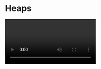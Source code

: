 # Heaps

<video src="https://youtu.be/0wPlzMU-k00?feature=shared"/>



## max Heap

<a href="https://www.geeksforgeeks.org/difference-between-min-heap-and-max-heap/?ref=gcse">max Heap</a>

<table>
<tr>
<td width="300">
    <deflist>
    <def title="Structure Property">
    a heap is a <a href="https://www.geeksforgeeks.org/complete-binary-tree/"><i>complete binary tree</i></a>
    </def>
    <def title="Heap-Order Property">
    <procedure>
    <p>for every node <code>x</code></p>
    <step>key parent <code-block lang="tex">x &ge; key\ x</code-block></step>
    <step>except the root, which has no parent</step>
    </procedure>
    </def>
    </deflist>
    <deflist>
    <def title="Height of a Heap">
    <code-block lang="tex"> n &ge; 2^h \Rightarrow log\ n &ge; log\ 2^h \Rightarrow log\ n &ge; 
h</code-block><br/>
    </def>
    </deflist>
</td>
<td>
    <img src="https://media.geeksforgeeks.org/wp-content/uploads/20201106115254/MaxHeap.jpg" alt="max heap"/><br/>
    <p>What is the minimum number of nodes in a complete binary tree of height?</p>
</td>
</tr>
</table>

### Implementation

<table>
<tr>
<td colspan="4">
<img src="13_implement_1.png" alt="array"/>
</td>
</tr>
<tr>
<td colspan="4">
<img src="13_implement_2.png" alt="heap"/>
</td>
</tr>
<tr>
<td>
<procedure title="node (i)">
<step><code>i</code></step>
</procedure>
</td>
<td>
<procedure title="parent (i)">
<step><code>floor( i/2 )</code></step>
</procedure>
</td>
<td>
<procedure title="left child (i)">
<step><code>i * 2</code></step>
</procedure>
</td>
<td>
<procedure title="right child (i)">
<step><code>i * 2 + 1</code></step>
</procedure>
</td>
</tr>
</table>



### Class functions

<table>
<tr>
<td>
<procedure title="insert" type="choices">
<p>Append new element to the end of array</p>
<p>Check heap-order property</p>
<step>if violated, Up-Heap (swap with parent); repeat until heap-order is restored</step>
<step>if not, <code>insert</code> complete</step>
</procedure>
</td>
<td>
<procedure title="removeMax" type="choices">
<p>Max element is the first element of the array</p>
<step>the <code>root</code> of the heap</step>
</procedure>
<procedure type="choices">
<p>Copy last element of array to the first position</p>
<step>then decrement array size by 1 (removes the last element)</step>
</procedure>
<procedure type="choices">
<p>Check heap-order property</p>
<step><code>if violated, Down-Heap (swap with larger child); repeat until heap-order is restored</code></step>
<step>if not, <code>insert</code> complete</step>
</procedure>
</td>
</tr>
<tr>
<td>
<procedure>
<p>Complexity</p>
<step><code>O(log n)</code></step>
</procedure>
</td>
<td>
<procedure>
<p>Complexity</p>
<step><code>O(log n)</code></step>
</procedure>
</td>
</tr>
</table>

### Performance

<table>
<tr>
<td></td><td>Sorted Collection</td><td>Unsorted Collection</td><td>Heap</td>
</tr>
<tr>
<td><code>insert</code></td><td><code>O(n)</code></td><td><code>O(1)</code></td><td><code>O(log n)</code></td>
</tr>
<tr>
<td><code>removeMax</code></td><td><code>O(1)</code></td><td><code>O(n)</code></td><td><code>O(log n)</code></td>
</tr>
<tr>
<td><code>max</code></td><td><code>O(1)</code></td><td><code>O(n)</code></td><td><code>O(1)</code></td>
</tr>
<tr>
<td><code>insert N</code></td><td><code>O(n^2)</code></td><td><code>O(n)</code></td><td><code>O(n)**</code></td>
</tr>
</table>
<p><i>(**) assuming we know the sequence in advance (buildHeap)</i></p>